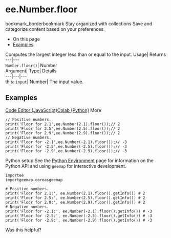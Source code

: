  
#  ee.Number.floor 
bookmark_borderbookmark Stay organized with collections  Save and categorize content based on your preferences.
  * On this page
  * [Examples](https://developers.google.com/earth-engine/apidocs/ee-number-floor#examples)


Computes the largest integer less than or equal to the input. 
Usage| Returns  
---|---  
`Number.floor()`| Number  
Argument| Type| Details  
---|---|---  
this: `input`| Number| The input value.  
## Examples
[Code Editor (JavaScript)](https://developers.google.com/earth-engine/apidocs/ee-number-floor#code-editor-javascript-sample)[Colab (Python)](https://developers.google.com/earth-engine/apidocs/ee-number-floor#colab-python-sample) More
```
// Positive numbers.
print('Floor for 2.1',ee.Number(2.1).floor());// 2
print('Floor for 2.5',ee.Number(2.5).floor());// 2
print('Floor for 2.9',ee.Number(2.9).floor());// 2
// Negative numbers.
print('Floor for -2.1',ee.Number(-2.1).floor());// -3
print('Floor for -2.5',ee.Number(-2.5).floor());// -3
print('Floor for -2.9',ee.Number(-2.9).floor());// -3
```
Python setup
See the [ Python Environment](https://developers.google.com/earth-engine/guides/python_install) page for information on the Python API and using `geemap` for interactive development.
```
importee
importgeemap.coreasgeemap
```
```
# Positive numbers.
print('Floor for 2.1:', ee.Number(2.1).floor().getInfo()) # 2
print('Floor for 2.5:', ee.Number(2.5).floor().getInfo()) # 2
print('Floor for 2.9:', ee.Number(2.9).floor().getInfo()) # 2
# Negative numbers.
print('Floor for -2.1:', ee.Number(-2.1).floor().getInfo()) # -3
print('Floor for -2.5:', ee.Number(-2.5).floor().getInfo()) # -3
print('Floor for -2.9:', ee.Number(-2.9).floor().getInfo()) # -3
```

Was this helpful?
